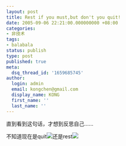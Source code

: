 ```yaml
---
layout: post
title: Rest if you must,but don't you quit!
date: 2005-09-06 22:21:00.000000000 +08:00
categories:
- 非技术
tags:
- balabala
status: publish
type: post
published: true
meta:
  dsq_thread_id: '1659685745'
author:
  login: admin
  email: kongchen@gmail.com
  display_name: KONG
  first_name: ''
  last_name: ''
---
```

直到看到这句话，才想到反思自己......

不知道现在是quit![](assets/heart_broken.gif)还是rest![](assets/island.gif)